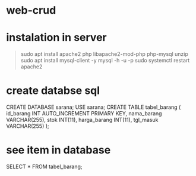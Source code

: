 # web-crud
# instalation in server
> sudo apt install apache2 php libapache2-mod-php php-mysql unzip
sudo apt install mysql-client -y
mysql -h <RDS-endpoint> -u <master-username> -p
sudo systemctl restart apache2
# create databse sql
CREATE DATABASE sarana;
USE sarana;
CREATE TABLE tabel_barang (
  id_barang INT AUTO_INCREMENT PRIMARY KEY,
  nama_barang VARCHAR(255),
  stok INT(11),
  harga_barang INT(11),
  tgl_masuk VARCHAR(255)
);
# see item in database
SELECT * FROM tabel_barang;

